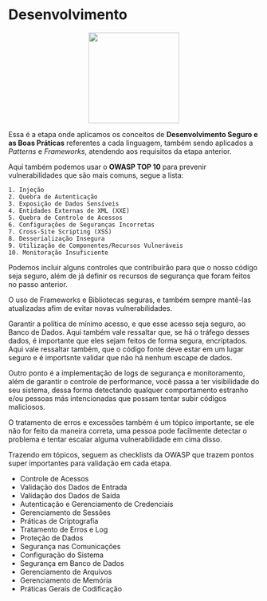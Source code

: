 # Desenvolvimento 

<p align="center">  
<img src="https://media.giphy.com/media/7TcdtHOCxo3meUvPgj/giphy.gif" width="182"/>

</p>


Essa é a etapa onde aplicamos os conceitos de **Desenvolvimento Seguro e as Boas Práticas** referentes a cada linguagem, também sendo aplicados a *Patterns* e *Frameworks*, atendendo aos requisitos da etapa anterior. 

Aqui também podemos usar o **OWASP TOP 10** para prevenir vulnerabilidades que são mais comuns, segue a lista: 

    1. Injeção
    2. Quebra de Autenticação
    3. Exposição de Dados Sensíveis
    4. Entidades Externas de XML (XXE)
    5. Quebra de Controle de Acessos
    6. Configurações de Seguranças Incorretas 
    7. Cross-Site Scripting (XSS)
    8. Desserialização Insegura 
    9. Utilização de Componentes/Recursos Vulneráveis 
    10. Monitoração Insuficiente 

Podemos incluir alguns controles que contribuirão para que o nosso código seja seguro, além de já definir os recursos de segurança que foram feitos no passo anterior. 

O uso de Frameworks e Bibliotecas seguras, e também sempre mantê-las atualizadas afim de evitar novas vulnerabilidades. 

Garantir a política de mínimo acesso, e que esse acesso seja seguro, ao Banco de Dados. Aqui também vale ressaltar que, se há o tráfego desses dados, é importante que eles sejam feitos de forma segura, encriptados. Aqui vale ressaltar também, que o código fonte deve estar em um lugar seguro e é importsnte validar que não há nenhum escape de dados. 

Outro ponto é a implementação de logs de segurança e monitoramento, além de garantir o controle de performance, você passa a ter visibilidade do seu sistema, dessa forma detectando qualquer comportamento estranho e/ou pessoas más intencionadas que possam tentar subir códigos maliciosos. 

O tratamento de erros e excessões também é um tópico importante, se ele não for feito da maneira correta, uma pessoa pode facilmente detectar o problema e tentar escalar alguma vulnerabilidade em cima disso. 

Trazendo em tópicos, seguem as checklists da OWASP que trazem pontos super importantes para validação em cada etapa. 

- Controle de Acessos 
- Validação dos Dados de Entrada
- Validação dos Dados de Saída 
- Autenticação e Gerenciamento de Credenciais 
- Gerenciamento de Sessões 
- Práticas de Criptografia
- Tratamento de Erros e Log
- Proteção de Dados 
- Segurança nas Comunicações
- Configuração do Sistema 
- Segurança em Banco de Dados 
- Gerenciamento de Arquivos 
- Gerenciamento de Memória 
- Práticas Gerais de Codificação
